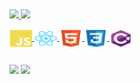 
 <div>
  <a href="hhttps://github.com/JDCommunity">
  <img height="180em" src="https://github-readme-stats.vercel.app/api?username=JDCommunity&show_icons=true&theme=dracula&include_all_commits=true&count_private=true"/>
  <img height="180em" src="https://github-readme-stats.vercel.app/api/top-langs/?username=JDCommunity&layout=compact&langs_count=16&theme=dracula"/>
<div>
<div style="display: inline_block"><br>
  <img align="center" alt="Barata-Js" height="30" width="40" src="https://raw.githubusercontent.com/devicons/devicon/master/icons/javascript/javascript-plain.svg">
  <img align="center" alt="Barata-React" height="30" width="40" src="https://raw.githubusercontent.com/devicons/devicon/master/icons/react/react-original.svg">
  <img align="center" alt="Barata-HTML" height="30" width="40" src="https://raw.githubusercontent.com/devicons/devicon/master/icons/html5/html5-original.svg">
  <img align="center" alt="Barata-CSS" height="30" width="40" src="https://raw.githubusercontent.com/devicons/devicon/master/icons/css3/css3-original.svg">
  <img align="center" alt="Barata-Csharp" height="30" width="40" src="https://raw.githubusercontent.com/devicons/devicon/master/icons/csharp/csharp-original.svg">
</div>
<br>
<div> 
  

  <a href = "https://www.youtube.com/channel/UC4oljBLiYjjjs4tG58AMGFA"><img src="https://img.shields.io/badge/-Youtube-%23333?style=for-the-badge&logo=youtube&logoColor=red" target="_blank"></a>
  <a href="https://discord.gg/qgSVFAru4C" target="_blank"><img src="https://img.shields.io/badge/-discord-%23333?style=for-the-badge&logo=discord&logoColor=pink" target="_blank"></a> 
 
</div>
